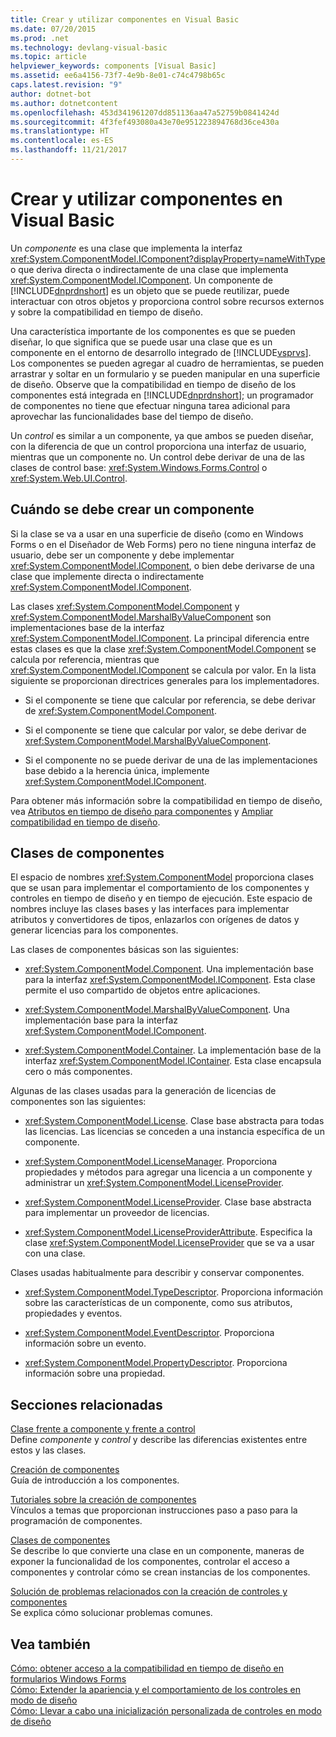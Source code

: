 ```yaml
---
title: Crear y utilizar componentes en Visual Basic
ms.date: 07/20/2015
ms.prod: .net
ms.technology: devlang-visual-basic
ms.topic: article
helpviewer_keywords: components [Visual Basic]
ms.assetid: ee6a4156-73f7-4e9b-8e01-c74c4798b65c
caps.latest.revision: "9"
author: dotnet-bot
ms.author: dotnetcontent
ms.openlocfilehash: 453d341961207dd851136aa47a52759b0841424d
ms.sourcegitcommit: 4f3fef493080a43e70e951223894768d36ce430a
ms.translationtype: HT
ms.contentlocale: es-ES
ms.lasthandoff: 11/21/2017
---
```

# <a name="creating-and-using-components-in-visual-basic"></a>Crear y utilizar componentes en Visual Basic
Un *componente* es una clase que implementa la interfaz <xref:System.ComponentModel.IComponent?displayProperty=nameWithType> o que deriva directa o indirectamente de una clase que implementa <xref:System.ComponentModel.IComponent>. Un componente de [!INCLUDE[dnprdnshort](~/includes/dnprdnshort-md.md)] es un objeto que se puede reutilizar, puede interactuar con otros objetos y proporciona control sobre recursos externos y sobre la compatibilidad en tiempo de diseño.  
  
 Una característica importante de los componentes es que se pueden diseñar, lo que significa que se puede usar una clase que es un componente en el entorno de desarrollo integrado de [!INCLUDE[vsprvs](~/includes/vsprvs-md.md)]. Los componentes se pueden agregar al cuadro de herramientas, se pueden arrastrar y soltar en un formulario y se pueden manipular en una superficie de diseño. Observe que la compatibilidad en tiempo de diseño de los componentes está integrada en [!INCLUDE[dnprdnshort](~/includes/dnprdnshort-md.md)]; un programador de componentes no tiene que efectuar ninguna tarea adicional para aprovechar las funcionalidades base del tiempo de diseño.  
  
 Un *control* es similar a un componente, ya que ambos se pueden diseñar, con la diferencia de que un control proporciona una interfaz de usuario, mientras que un componente no. Un control debe derivar de una de las clases de control base: <xref:System.Windows.Forms.Control> o <xref:System.Web.UI.Control>.  
  
## <a name="when-to-create-a-component"></a>Cuándo se debe crear un componente  
 Si la clase se va a usar en una superficie de diseño (como en Windows Forms o en el Diseñador de Web Forms) pero no tiene ninguna interfaz de usuario, debe ser un componente y debe implementar <xref:System.ComponentModel.IComponent>, o bien debe derivarse de una clase que implemente directa o indirectamente <xref:System.ComponentModel.IComponent>.  
  
 Las clases <xref:System.ComponentModel.Component> y <xref:System.ComponentModel.MarshalByValueComponent> son implementaciones base de la interfaz <xref:System.ComponentModel.IComponent>. La principal diferencia entre estas clases es que la clase <xref:System.ComponentModel.Component> se calcula por referencia, mientras que <xref:System.ComponentModel.IComponent> se calcula por valor. En la lista siguiente se proporcionan directrices generales para los implementadores.  
  
-   Si el componente se tiene que calcular por referencia, se debe derivar de <xref:System.ComponentModel.Component>.  
  
-   Si el componente se tiene que calcular por valor, se debe derivar de <xref:System.ComponentModel.MarshalByValueComponent>.  
  
-   Si el componente no se puede derivar de una de las implementaciones base debido a la herencia única, implemente <xref:System.ComponentModel.IComponent>.  
  
 Para obtener más información sobre la compatibilidad en tiempo de diseño, vea [Atributos en tiempo de diseño para componentes](http://msdn.microsoft.com/library/12050fe3-9327-4509-9e21-4ee2494b95c3) y [Ampliar compatibilidad en tiempo de diseño](http://msdn.microsoft.com/library/d6ac8a6a-42fd-4bc8-bf33-b212811297e2).  
  
## <a name="component-classes"></a>Clases de componentes  
 El espacio de nombres <xref:System.ComponentModel> proporciona clases que se usan para implementar el comportamiento de los componentes y controles en tiempo de diseño y en tiempo de ejecución. Este espacio de nombres incluye las clases bases y las interfaces para implementar atributos y convertidores de tipos, enlazarlos con orígenes de datos y generar licencias para los componentes.  
  
 Las clases de componentes básicas son las siguientes:  
  
-   <xref:System.ComponentModel.Component>. Una implementación base para la interfaz <xref:System.ComponentModel.IComponent>. Esta clase permite el uso compartido de objetos entre aplicaciones.  
  
-   <xref:System.ComponentModel.MarshalByValueComponent>. Una implementación base para la interfaz <xref:System.ComponentModel.IComponent>.  
  
-   <xref:System.ComponentModel.Container>. La implementación base de la interfaz <xref:System.ComponentModel.IContainer>. Esta clase encapsula cero o más componentes.  
  
 Algunas de las clases usadas para la generación de licencias de componentes son las siguientes:  
  
-   <xref:System.ComponentModel.License>. Clase base abstracta para todas las licencias. Las licencias se conceden a una instancia específica de un componente.  
  
-   <xref:System.ComponentModel.LicenseManager>. Proporciona propiedades y métodos para agregar una licencia a un componente y administrar un <xref:System.ComponentModel.LicenseProvider>.  
  
-   <xref:System.ComponentModel.LicenseProvider>. Clase base abstracta para implementar un proveedor de licencias.  
  
-   <xref:System.ComponentModel.LicenseProviderAttribute>. Especifica la clase <xref:System.ComponentModel.LicenseProvider> que se va a usar con una clase.  
  
 Clases usadas habitualmente para describir y conservar componentes.  
  
-   <xref:System.ComponentModel.TypeDescriptor>. Proporciona información sobre las características de un componente, como sus atributos, propiedades y eventos.  
  
-   <xref:System.ComponentModel.EventDescriptor>. Proporciona información sobre un evento.  
  
-   <xref:System.ComponentModel.PropertyDescriptor>. Proporciona información sobre una propiedad.  
  
## <a name="related-sections"></a>Secciones relacionadas  
 [Clase frente a componente y frente a control](http://msdn.microsoft.com/library/db8b842e-44d9-40cc-a0f8-70fd189632c3)  
 Define *componente* y *control* y describe las diferencias existentes entre estos y las clases.  
  
 [Creación de componentes](http://msdn.microsoft.com/library/4a5a5e49-0378-4a31-83bc-24da0f1a727d)  
 Guía de introducción a los componentes.  
  
 [Tutoriales sobre la creación de componentes](http://msdn.microsoft.com/library/c414cca9-2489-4208-8b38-954586d91c13)  
 Vínculos a temas que proporcionan instrucciones paso a paso para la programación de componentes.  
  
 [Clases de componentes](http://msdn.microsoft.com/library/ce2e5647-e673-4c2b-8125-ffebbd9d71bc)  
 Se describe lo que convierte una clase en un componente, maneras de exponer la funcionalidad de los componentes, controlar el acceso a componentes y controlar cómo se crean instancias de los componentes.  
  
 [Solución de problemas relacionados con la creación de controles y componentes](../../framework/winforms/controls/troubleshooting-control-and-component-authoring.md)  
 Se explica cómo solucionar problemas comunes.  
  
## <a name="see-also"></a>Vea también  
 [Cómo: obtener acceso a la compatibilidad en tiempo de diseño en formularios Windows Forms](http://msdn.microsoft.com/library/a84f8579-1f47-41b9-ba37-69030b0aff09)  
 [Cómo: Extender la apariencia y el comportamiento de los controles en modo de diseño](http://msdn.microsoft.com/library/68f85054-2253-47f5-a4f2-3f1ac8c9f27b)  
 [Cómo: Llevar a cabo una inicialización personalizada de controles en modo de diseño](http://msdn.microsoft.com/library/914eaa03-092f-4556-9160-b8a2a40641d9)
